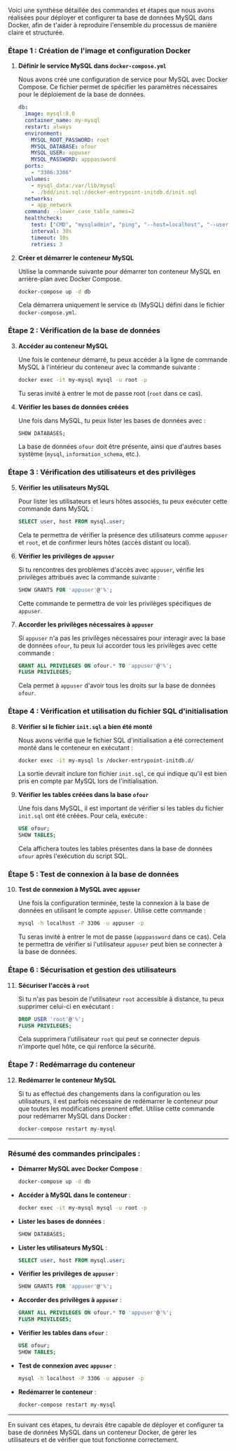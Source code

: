 Voici une synthèse détaillée des commandes et étapes que nous avons réalisées pour déployer et configurer ta base de données MySQL dans Docker, afin de t'aider à reproduire l'ensemble du processus de manière claire et structurée.

### **Étape 1 : Création de l'image et configuration Docker**

1. **Définir le service MySQL dans `docker-compose.yml`**
   
   Nous avons créé une configuration de service pour MySQL avec Docker Compose. Ce fichier permet de spécifier les paramètres nécessaires pour le déploiement de la base de données.

   ```yaml
   db:
     image: mysql:8.0
     container_name: my-mysql
     restart: always
     environment:
       MYSQL_ROOT_PASSWORD: root
       MYSQL_DATABASE: ofour
       MYSQL_USER: appuser
       MYSQL_PASSWORD: apppassword
     ports:
       - "3306:3306"
     volumes:
       - mysql_data:/var/lib/mysql
       - ./bdd/init.sql:/docker-entrypoint-initdb.d/init.sql
     networks:
       - app_network
     command: --lower_case_table_names=2
     healthcheck:
       test: ["CMD", "mysqladmin", "ping", "--host=localhost", "--user=root", "--password=root"]
       interval: 30s
       timeout: 10s
       retries: 3
   ```

2. **Créer et démarrer le conteneur MySQL**
   
   Utilise la commande suivante pour démarrer ton conteneur MySQL en arrière-plan avec Docker Compose.

   ```bash
   docker-compose up -d db
   ```

   Cela démarrera uniquement le service `db` (MySQL) défini dans le fichier `docker-compose.yml`.

### **Étape 2 : Vérification de la base de données**

3. **Accéder au conteneur MySQL**
   
   Une fois le conteneur démarré, tu peux accéder à la ligne de commande MySQL à l'intérieur du conteneur avec la commande suivante :

   ```bash
   docker exec -it my-mysql mysql -u root -p
   ```

   Tu seras invité à entrer le mot de passe root (`root` dans ce cas).

4. **Vérifier les bases de données créées**
   
   Une fois dans MySQL, tu peux lister les bases de données avec :

   ```sql
   SHOW DATABASES;
   ```

   La base de données `ofour` doit être présente, ainsi que d'autres bases système (`mysql`, `information_schema`, etc.).

### **Étape 3 : Vérification des utilisateurs et des privilèges**

5. **Vérifier les utilisateurs MySQL**
   
   Pour lister les utilisateurs et leurs hôtes associés, tu peux exécuter cette commande dans MySQL :

   ```sql
   SELECT user, host FROM mysql.user;
   ```

   Cela te permettra de vérifier la présence des utilisateurs comme `appuser` et `root`, et de confirmer leurs hôtes (accès distant ou local).

6. **Vérifier les privilèges de `appuser`**
   
   Si tu rencontres des problèmes d'accès avec `appuser`, vérifie les privilèges attribués avec la commande suivante :

   ```sql
   SHOW GRANTS FOR 'appuser'@'%';
   ```

   Cette commande te permettra de voir les privilèges spécifiques de `appuser`.

7. **Accorder les privilèges nécessaires à `appuser`**
   
   Si `appuser` n'a pas les privilèges nécessaires pour interagir avec la base de données `ofour`, tu peux lui accorder tous les privilèges avec cette commande :

   ```sql
   GRANT ALL PRIVILEGES ON ofour.* TO 'appuser'@'%';
   FLUSH PRIVILEGES;
   ```

   Cela permet à `appuser` d'avoir tous les droits sur la base de données `ofour`.

### **Étape 4 : Vérification et utilisation du fichier SQL d'initialisation**

8. **Vérifier si le fichier `init.sql` a bien été monté**

   Nous avons vérifié que le fichier SQL d'initialisation a été correctement monté dans le conteneur en exécutant :

   ```bash
   docker exec -it my-mysql ls /docker-entrypoint-initdb.d/
   ```

   La sortie devrait inclure ton fichier `init.sql`, ce qui indique qu'il est bien pris en compte par MySQL lors de l'initialisation.

9. **Vérifier les tables créées dans la base `ofour`**

   Une fois dans MySQL, il est important de vérifier si les tables du fichier `init.sql` ont été créées. Pour cela, exécute :

   ```sql
   USE ofour;
   SHOW TABLES;
   ```

   Cela affichera toutes les tables présentes dans la base de données `ofour` après l'exécution du script SQL.

### **Étape 5 : Test de connexion à la base de données**

10. **Test de connexion à MySQL avec `appuser`**

    Une fois la configuration terminée, teste la connexion à la base de données en utilisant le compte `appuser`. Utilise cette commande :

    ```bash
    mysql -h localhost -P 3306 -u appuser -p
    ```

    Tu seras invité à entrer le mot de passe (`apppassword` dans ce cas). Cela te permettra de vérifier si l'utilisateur `appuser` peut bien se connecter à la base de données.

### **Étape 6 : Sécurisation et gestion des utilisateurs**

11. **Sécuriser l'accès à `root`**

    Si tu n'as pas besoin de l'utilisateur `root` accessible à distance, tu peux supprimer celui-ci en exécutant :

    ```sql
    DROP USER 'root'@'%';
    FLUSH PRIVILEGES;
    ```

    Cela supprimera l'utilisateur `root` qui peut se connecter depuis n'importe quel hôte, ce qui renforce la sécurité.

### **Étape 7 : Redémarrage du conteneur**

12. **Redémarrer le conteneur MySQL**

    Si tu as effectué des changements dans la configuration ou les utilisateurs, il est parfois nécessaire de redémarrer le conteneur pour que toutes les modifications prennent effet. Utilise cette commande pour redémarrer MySQL dans Docker :

    ```bash
    docker-compose restart my-mysql
    ```

---

### **Résumé des commandes principales :**

- **Démarrer MySQL avec Docker Compose** :
  ```bash
  docker-compose up -d db
  ```

- **Accéder à MySQL dans le conteneur** :
  ```bash
  docker exec -it my-mysql mysql -u root -p
  ```

- **Lister les bases de données** :
  ```sql
  SHOW DATABASES;
  ```

- **Lister les utilisateurs MySQL** :
  ```sql
  SELECT user, host FROM mysql.user;
  ```

- **Vérifier les privilèges de `appuser`** :
  ```sql
  SHOW GRANTS FOR 'appuser'@'%';
  ```

- **Accorder des privilèges à `appuser`** :
  ```sql
  GRANT ALL PRIVILEGES ON ofour.* TO 'appuser'@'%';
  FLUSH PRIVILEGES;
  ```

- **Vérifier les tables dans `ofour`** :
  ```sql
  USE ofour;
  SHOW TABLES;
  ```

- **Test de connexion avec `appuser`** :
  ```bash
  mysql -h localhost -P 3306 -u appuser -p
  ```

- **Redémarrer le conteneur** :
  ```bash
  docker-compose restart my-mysql
  ```

---

En suivant ces étapes, tu devrais être capable de déployer et configurer ta base de données MySQL dans un conteneur Docker, de gérer les utilisateurs et de vérifier que tout fonctionne correctement.
